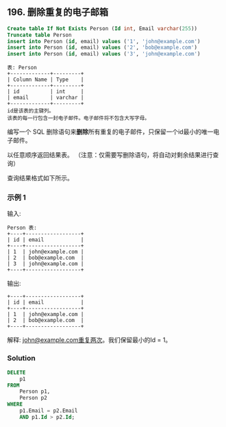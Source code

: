 ## 196. 删除重复的电子邮箱

```sql
Create table If Not Exists Person (Id int, Email varchar(255))
Truncate table Person
insert into Person (id, email) values ('1', 'john@example.com')
insert into Person (id, email) values ('2', 'bob@example.com')
insert into Person (id, email) values ('3', 'john@example.com')
```

```plaintext
表: Person
+-------------+---------+
| Column Name | Type    |
+-------------+---------+
| id          | int     |
| email       | varchar |
+-------------+---------+
id是该表的主键列。
该表的每一行包含一封电子邮件。电子邮件将不包含大写字母。
```

编写一个 SQL 删除语句来**删除**所有重复的电子邮件，只保留一个id最小的唯一电子邮件。

以任意顺序返回结果表。 （注意：仅需要写删除语句，将自动对剩余结果进行查询）

查询结果格式如下所示。

### 示例 1

输入:

```plaintext
Person 表:
+----+------------------+
| id | email            |
+----+------------------+
| 1  | john@example.com |
| 2  | bob@example.com  |
| 3  | john@example.com |
+----+------------------+
```

输出:

```plaintext
+----+------------------+
| id | email            |
+----+------------------+
| 1  | john@example.com |
| 2  | bob@example.com  |
+----+------------------+
```

解释: john@example.com重复两次。我们保留最小的Id = 1。

### Solution

```sql
DELETE
    p1
FROM
    Person p1,
    Person p2
WHERE
    p1.Email = p2.Email
    AND p1.Id > p2.Id;
```
